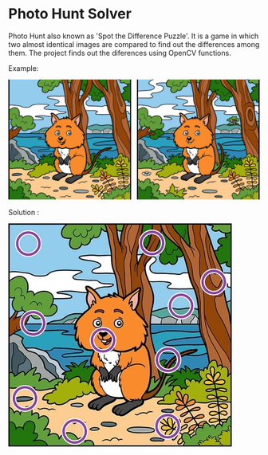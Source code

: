 # Photo Hunt Solver

Photo Hunt also known as 'Spot the Difference Puzzle'. It is a game in which two almost identical images are compared to find out the differences among them.
The project finds out the diferences using OpenCV functions.

Example: 

![alt text](https://raw.githubusercontent.com/amitguptapc/Photo-Hunt-Solver/master/images/state1.png)

Solution : 

![alt text](https://raw.githubusercontent.com/amitguptapc/Photo-Hunt-Solver/master/images/state2.png)
